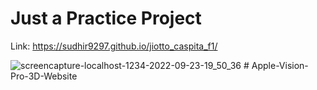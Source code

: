 # Just a Practice Project

Link: https://sudhir9297.github.io/jiotto_caspita_f1/

![screencapture-localhost-1234-2022-09-23-19_50_36](https://user-images.githubusercontent.com/19578447/191982513-27625918-d2a3-4465-bf17-ffe8c5a2abc5.png)
#   A p p l e - V i s i o n - P r o - 3 D - W e b s i t e  
 